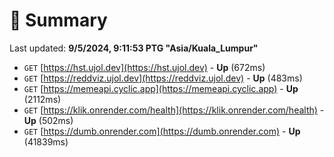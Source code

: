 # 📖 Summary
Last updated: **9/5/2024, 9:11:53 PTG "Asia/Kuala_Lumpur"**

- `GET` [https://hst.ujol.dev](https://hst.ujol.dev) - **Up** (672ms)
- `GET` [https://reddviz.ujol.dev](https://reddviz.ujol.dev) - **Up** (483ms)
- `GET` [https://memeapi.cyclic.app](https://memeapi.cyclic.app) - **Up** (2112ms)
- `GET` [https://klik.onrender.com/health](https://klik.onrender.com/health) - **Up** (502ms)
- `GET` [https://dumb.onrender.com](https://dumb.onrender.com) - **Up** (41839ms)
